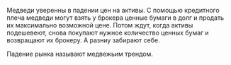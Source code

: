 Медведи уверенны в падении цен на активы. С помощью кредитного плеча медведи могут взять у брокера ценные бумаги в долг и продать их максимально возможной цене. Потом ждут, когда активы подешевеют, снова покупают нужное количество ценных бумаг и возвращают их брокеру. А разниу забирают себе.

Падение рынка называют медвежьим трендом.
